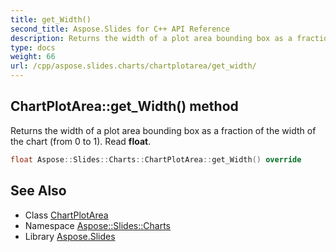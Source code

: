 ```yaml
---
title: get_Width()
second_title: Aspose.Slides for C++ API Reference
description: Returns the width of a plot area bounding box as a fraction of the width of the chart (from 0 to 1). Read float.
type: docs
weight: 66
url: /cpp/aspose.slides.charts/chartplotarea/get_width/
---
```

## ChartPlotArea::get_Width() method


Returns the width of a plot area bounding box as a fraction of the width of the chart (from 0 to 1). Read **float**.

```cpp
float Aspose::Slides::Charts::ChartPlotArea::get_Width() override
```

## See Also

* Class [ChartPlotArea](./)
* Namespace [Aspose::Slides::Charts](../)
* Library [Aspose.Slides](../../)